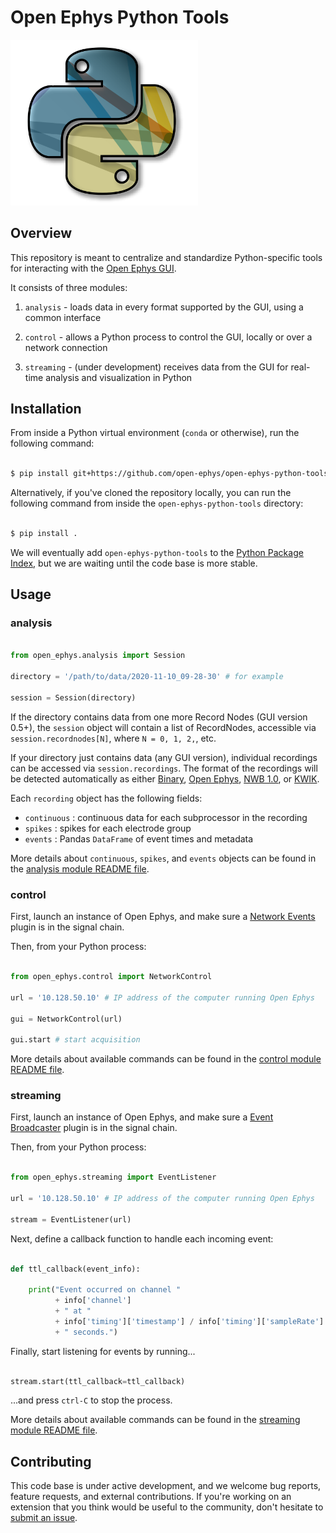 # Open Ephys Python Tools

<img src="logo.png" width="300" />

## Overview

This repository is meant to centralize and standardize Python-specific tools for interacting with the [Open Ephys GUI](https://github.com/open-ephys/plugin-GUI).

It consists of three modules:

1. `analysis` - loads data in every format supported by the GUI, using a common interface

2. `control` - allows a Python process to control the GUI, locally or over a network connection

3. `streaming` - (under development) receives data from the GUI for real-time analysis and visualization in Python

## Installation

From inside a Python virtual environment (`conda` or otherwise), run the following command:

```bash

$ pip install git+https://github.com/open-ephys/open-ephys-python-tools

```

Alternatively, if you've cloned the repository locally, you can run the following command from inside the `open-ephys-python-tools` directory:


```bash

$ pip install .

```
We will eventually add `open-ephys-python-tools` to the [Python Package Index](https://pypi.org/), but we are waiting until the code base is more stable.

## Usage

### analysis

```python

from open_ephys.analysis import Session

directory = '/path/to/data/2020-11-10_09-28-30' # for example

session = Session(directory)
```

If the directory contains data from one more Record Nodes (GUI version 0.5+), the `session` object will contain a list of RecordNodes, accessible via `session.recordnodes[N]`, where `N = 0, 1, 2,`, etc.  

If your directory just contains data (any GUI version), individual recordings can be accessed via `session.recordings`. The format of the recordings will be detected automatically as either 
[Binary](https://open-ephys.github.io/gui-docs/User-Manual/Recording-data/Binary-format.html), 
[Open Ephys](https://open-ephys.github.io/gui-docs/User-Manual/Recording-data/Binary-format.html), 
[NWB 1.0](https://open-ephys.github.io/gui-docs/User-Manual/Recording-data/NWB-format.html), or 
[KWIK](https://open-ephys.github.io/gui-docs/User-Manual/Recording-data/KWIK-format.html).

Each `recording` object has the following fields:

* `continuous` : continuous data for each subprocessor in the recording
* `spikes` : spikes for each electrode group
* `events` : Pandas `DataFrame` of event times and metadata

More details about `continuous`, `spikes`, and `events` objects can be found in the [analysis module README file](open_ephys/analysis/README.md).

### control

First, launch an instance of Open Ephys, and make sure a [Network Events](https://open-ephys.github.io/gui-docs/User-Manual/Plugins/Network-Events.html) plugin is in the signal chain.

Then, from your Python process:

```python

from open_ephys.control import NetworkControl

url = '10.128.50.10' # IP address of the computer running Open Ephys

gui = NetworkControl(url)

gui.start # start acquisition

```

More details about available commands can be found in the [control module README file](open_ephys/control/README.md).

### streaming

First, launch an instance of Open Ephys, and make sure a [Event Broadcaster](https://open-ephys.github.io/gui-docs/User-Manual/Plugins/Event-Broadcaster.html) plugin is in the signal chain.

Then, from your Python process:

```python

from open_ephys.streaming import EventListener

url = '10.128.50.10' # IP address of the computer running Open Ephys

stream = EventListener(url)

```

Next, define a callback function to handle each incoming event:

```python

def ttl_callback(event_info):

    print("Event occurred on channel " 
          + info['channel'] 
          + " at " 
          + info['timing']['timestamp'] / info['timing']['sampleRate'] 
          + " seconds.")

```

Finally, start listening for events by running...

```python

stream.start(ttl_callback=ttl_callback)

```

...and press `ctrl-C` to stop the process.

More details about available commands can be found in the [streaming module README file](open_ephys/streaming/README.md).

## Contributing

This code base is under active development, and we welcome bug reports, feature requests, and external contributions. If you're working on an extension that you think would be useful to the community, don't hesitate to [submit an issue](https://github.com/open-ephys/open-ephys-python-tools/issues).